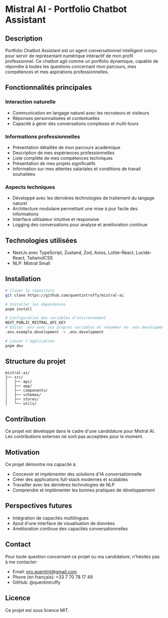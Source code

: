 # Mistral AI - Portfolio Chatbot Assistant

## Description

Portfolio Chatbot Assistant est un agent conversationnel intelligent conçu pour servir de représentant numérique interactif de mon profil professionnel. Ce chatbot agit comme un portfolio dynamique, capable de répondre à toutes les questions concernant mon parcours, mes compétences et mes aspirations professionnelles.

## Fonctionnalités principales

### Interaction naturelle

- Communication en langage naturel avec les recruteurs et visiteurs
- Réponses personnalisées et contextuelles
- Capacité à gérer des conversations complexes et multi-tours

### Informations professionnelles

- Présentation détaillée de mon parcours académique
- Description de mes expériences professionnelles
- Liste complète de mes compétences techniques
- Présentation de mes projets significatifs
- Information sur mes attentes salariales et conditions de travail souhaitées

### Aspects techniques

- Développé avec les dernières technologies de traitement du langage naturel
- Architecture modulaire permettant une mise à jour facile des informations
- Interface utilisateur intuitive et responsive
- Logging des conversations pour analyse et amélioration continue

## Technologies utilisées

- NextJs avec TypeScript, Zustand, Zod, Axios, Lottie-React, Lucide-React, TailwindCSS
- NLP: Mistral Small

## Installation

```bash
# Cloner le repository
git clone https://github.com/quentintruffy/mistral-ai

# Installer les dépendances
pnpm install

# Configuration des variables d'environnement
NEXT_PUBLIC_MISTRAL_API_KEY
# Éditer .env avec vos propres variables et renommer en .env.development
.env.exemple.development -> .env.development

# Lancer l'application
pnpm dev
```

## Structure du projet

```
mistral-ai/
├── src/
│   ├── api/
│   ├── app/
│   ├── components/
│   ├── schemas/
│   ├── stores/
│   └── utils/
```

## Contribution

Ce projet est développé dans le cadre d'une candidature pour Mistral AI. Les contributions externes ne sont pas acceptées pour le moment.

## Motivation

Ce projet démontre ma capacité à:

- Concevoir et implémenter des solutions d'IA conversationnelle
- Créer des applications full-stack modernes et scalables
- Travailler avec les dernières technologies de NLP
- Comprendre et implémenter les bonnes pratiques de développement

## Perspectives futures

- Intégration de capacités multilingues
- Ajout d'une interface de visualisation de données
- Amélioration continue des capacités conversationnelles

## Contact

Pour toute question concernant ce projet ou ma candidature, n'hésitez pas à me contacter:

- Email: pro.quentint@gmail.com
- Phone (en français): +33 7 70 78 17 49
- GitHub: @quentintruffy

## Licence

Ce projet est sous licence MIT.

